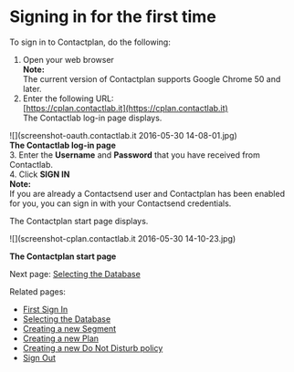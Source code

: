 # Signing in for the first time

To sign in to Contactplan, do the following:  

1. Open your web browser  
  **Note:**  
  The current version of Contactplan supports Google Chrome 50 and later.  
2. Enter the following URL:  
  [https://cplan.contactlab.it](https://cplan.contactlab.it)  
  The Contactlab log-in page displays. 
 
![](screenshot-oauth.contactlab.it 2016-05-30 14-08-01.jpg)  
**The Contactlab log-in page**  
3. Enter the **Username** and **Password** that you have received from Contactlab.  
4. Click **SIGN IN**  
  **Note:**  
  If you are already a Contactsend user and Contactplan has been enabled for you, you can sign in with your Contactsend credentials.  

The Contactplan start page displays. 

![](screenshot-cplan.contactlab.it 2016-05-30 14-10-23.jpg)  

**The Contactplan start page**

Next page: [Selecting the Database](selecting_the_database.md)

Related pages:
* [First Sign In](first_sign_in.md)
* [Selecting the Database](selecting_the_database.md)
* [Creating a new Segment](creating_a_new_segment.md)
* [Creating a new Plan](creating_a_new_plan.md)
* [Creating a new Do Not Disturb policy](creating_a_new_do_not_disturb_policy.md) 
* [Sign Out](sign_out.md)








